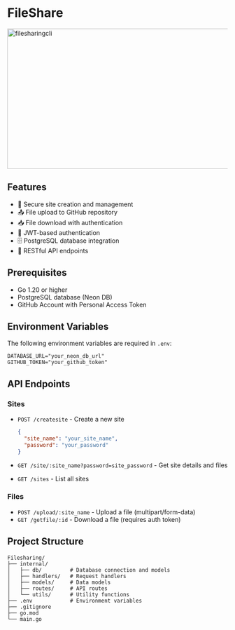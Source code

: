 # FileShare

<img src="https://socialify.git.ci/kunal697/filesharingcli/image?custom_description=A+secure+file-sharing+backend+service+that+uses+GitHub+as+storage+and+PostgreSQL+for+metadata+management.&description=1&font=Inter&language=1&name=1&owner=1&pattern=Solid&stargazers=1&theme=Dark" alt="filesharingcli" width="640" height="320" />

## Features

- 🔐 Secure site creation and management
- 📤 File upload to GitHub repository
- 📥 File download with authentication
- 🔑 JWT-based authentication
- 🗄️ PostgreSQL database integration
- 🚀 RESTful API endpoints

## Prerequisites

- Go 1.20 or higher
- PostgreSQL database (Neon DB)
- GitHub Account with Personal Access Token

## Environment Variables

The following environment variables are required in `.env`:

```env
DATABASE_URL="your_neon_db_url"
GITHUB_TOKEN="your_github_token"
```

## API Endpoints

### Sites
- `POST /createsite` - Create a new site
  ```json
  {
    "site_name": "your_site_name",
    "password": "your_password"
  }
  ```

- `GET /site/:site_name?password=site_password` - Get site details and files
- `GET /sites` - List all sites

### Files
- `POST /upload/:site_name` - Upload a file (multipart/form-data)
- `GET /getfile/:id` - Download a file (requires auth token)

## Project Structure

```
Filesharing/
├── internal/
│   ├── db/         # Database connection and models
│   ├── handlers/   # Request handlers
│   ├── models/     # Data models
│   ├── routes/     # API routes
│   └── utils/      # Utility functions
├── .env            # Environment variables
├── .gitignore
├── go.mod
└── main.go
```
